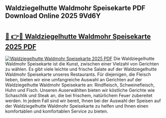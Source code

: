 ## Waldziegelhutte Waldmohr Speisekarte PDF Download Online 2025 9Vd6Y

# <h2><a href="http://gcdw5pd.nevu.top/?p=Waldziegelhutte+Waldmohr+Speisekarte">🔗 👉🔴 Waldziegelhutte Waldmohr Speisekarte 2025 PDF</a></h2>

[![Waldziegelhutte Waldmohr Speisekarte 2025 PDF](https://i.imgur.com/dBaPXMq.png)](http://gcdw5pd.nevu.top/?p=Waldziegelhutte+Waldmohr+Speisekarte)
Die Waldziegelhutte Waldmohr Speisekarte ist die Kunst, zwischen einer Vielzahl von Gerichten zu wählen. Es gibt viele leichte und frische Salate auf der Waldziegelhutte Waldmohr Speisekarte unseres Restaurants. Für diejenigen, die Fleisch lieben, bieten wir eine umfangreiche Auswahl an Gerichten auf der Waldziegelhutte Waldmohr Speisekarte an: Rindfleisch, Schweinefleisch, Huhn und Fisch. Unseren Auserwählten bieten wir köstliche Gerichte wie Schaschlik und Steak an, die bei frischem, natürlichem Feuer zubereitet werden. In jedem Fall sind wir bereit, Ihnen bei der Auswahl der Speisen auf der Waldziegelhutte Waldmohr Speisekarte zu helfen und Ihnen einen komfortablen und komfortablen Service zu bieten.
